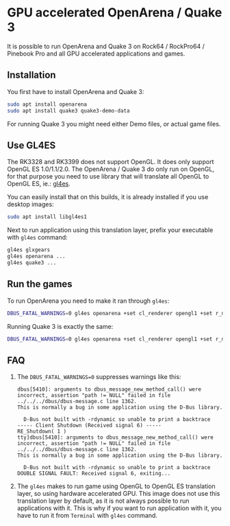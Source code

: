 # GPU accelerated OpenArena / Quake 3

It is possible to run OpenArena and Quake 3
on Rock64 / RockPro64 / Pinebook Pro and all
GPU accelerated applications and games.

## Installation

You first have to install OpenArena and Quake 3:

```bash
sudo apt install openarena
sudo apt install quake3 quake3-demo-data
```

For running Quake 3 you might need either Demo files,
or actual game files.

## Use GL4ES

The RK3328 and RK3399 does not support OpenGL. It does
only support OpenGL ES 1.0/1.1/2.0. The OpenArena / Quake 3
do only run on OpenGL, for that purpose you need to use
library that will translate all OpenGL to OpenGL ES,
ie.: [gl4es](https://github.com/ptitSeb/gl4es).

You can easily install that on this builds, it is already installed
if you use desktop images:

```bash
sudo apt install libgl4es1
```

Next to run application using this translation layer,
prefix your executable with `gl4es` command:

```bash
gl4es glxgears
gl4es openarena ...
gl4es quake3 ...
```

## Run the games

To run OpenArena you need to make it ran through `gl4es`:

```bash
DBUS_FATAL_WARNINGS=0 gl4es openarena +set cl_renderer opengl1 +set r_mode -1 +set r_customwidth 1920 +set r_customheight 1080 +set r_fullscreen 1 +set cg_drawFPS 1
```

Running Quake 3 is exactly the same:

```bash
DBUS_FATAL_WARNINGS=0 gl4es openarena +set cl_renderer opengl1 +set r_mode -1 +set r_customwidth 1920 +set r_customheight 1080 +set r_fullscreen 1 +set cg_drawFPS 1
```

## FAQ

1. The `DBUS_FATAL_WARNINGS=0` suppresses warnings like this:

    ```
    dbus[5410]: arguments to dbus_message_new_method_call() were incorrect, assertion "path != NULL" failed in file ../../../dbus/dbus-message.c line 1362.
    This is normally a bug in some application using the D-Bus library.

      D-Bus not built with -rdynamic so unable to print a backtrace
    ----- Client Shutdown (Received signal 6) -----
    RE_Shutdown( 1 )
    tty]dbus[5410]: arguments to dbus_message_new_method_call() were incorrect, assertion "path != NULL" failed in file ../../../dbus/dbus-message.c line 1362.
    This is normally a bug in some application using the D-Bus library.

      D-Bus not built with -rdynamic so unable to print a backtrace
    DOUBLE SIGNAL FAULT: Received signal 6, exiting...
    ```

2. The `gl4es` makes to run game using OpenGL to OpenGL ES translation layer,
   so using hardware accelerated GPU. This image does not use this translation
   layer by default, as it is not always possible to run applications
   with it. This is why if you want to run application with it,
   you have to run it from `Terminal` with `gl4es` command.

